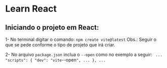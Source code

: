 # Learn React

## Iniciando o projeto em React:
   1- No terminal digitar o comando: ```npm create vite@latest```
   Obs.: Seguir o que se pede conforme o tipo de projeto que irá criar.

   2- No arquivo `package.json` inclua o `--open` como no exemplo a seguir:
    `  ...
        "scripts": {
            "dev": "vite `--open`",
            ...
        },
        ...
    `

   